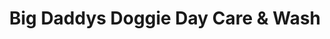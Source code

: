 ---
title: "Big Daddys Doggie Day Care & Wash"
url: /puyallup/big-daddys-doggie-day-care-and-wash/
shop: pet
---